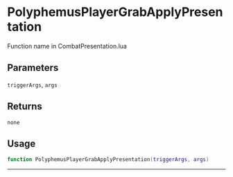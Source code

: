 # PolyphemusPlayerGrabApplyPresentation
Function name in CombatPresentation.lua
## Parameters
`triggerArgs`, `args`
## Returns
`none`
## Usage
```lua
function PolyphemusPlayerGrabApplyPresentation(triggerArgs, args)
```
---
